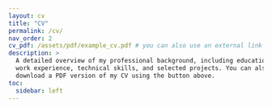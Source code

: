 ```yaml
---
layout: cv
title: "CV"
permalink: /cv/
nav_order: 2
cv_pdf: /assets/pdf/example_cv.pdf # you can also use an external link if preferred
description: >
  A detailed overview of my professional background, including education,
  work experience, technical skills, and selected projects. You can also
  download a PDF version of my CV using the button above.
toc:
  sidebar: left
---
```

